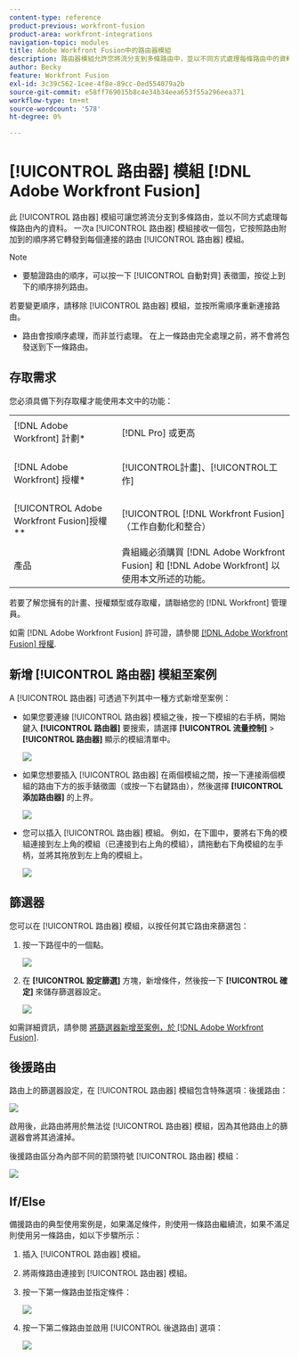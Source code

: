 ```yaml
---
content-type: reference
product-previous: workfront-fusion
product-area: workfront-integrations
navigation-topic: modules
title: Adobe Workfront Fusion中的路由器模組
description: 路由器模組允許您將流分支到多條路由中，並以不同方式處理每條路由中的資料。 路由器模組收到一個捆綁包後，會按照路由附加到路由器模組的順序將其轉發到每個連接的路由。
author: Becky
feature: Workfront Fusion
exl-id: 3c39c562-1cee-4f8e-89cc-0ed554079a2b
source-git-commit: e58ff769015b8c4e34b34eea653f55a296eea371
workflow-type: tm+mt
source-wordcount: '578'
ht-degree: 0%

---
```


# [!UICONTROL 路由器] 模組 [!DNL Adobe Workfront Fusion]

此 [!UICONTROL 路由器] 模組可讓您將流分支到多條路由，並以不同方式處理每條路由內的資料。 一次a [!UICONTROL 路由器] 模組接收一個包，它按照路由附加到的順序將它轉發到每個連接的路由 [!UICONTROL 路由器] 模組。

>[!NOTE]
>
>* 要驗證路由的順序，可以按一下 [!UICONTROL 自動對齊] 表徵圖，按從上到下的順序排列路由。
>
>  若要變更順序，請移除 [!UICONTROL 路由器] 模組，並按所需順序重新連接路由。
>
>* 路由會按順序處理，而非並行處理。 在上一條路由完全處理之前，將不會將包發送到下一條路由。
>




## 存取需求

您必須具備下列存取權才能使用本文中的功能：

<table style="table-layout:auto">
 <col> 
 <col> 
 <tbody> 
  <tr> 
    <td role="rowheader">[!DNL Adobe Workfront] 計劃*</td> 
   <td> <p>[!DNL Pro] 或更高</p> </td> 
  </tr> 
  <tr data-mc-conditions=""> 
   <td role="rowheader">[!DNL Adobe Workfront] 授權*</td> 
   <td> <p>[!UICONTROL計畫]、[!UICONTROL工作]</p> </td> 
  </tr> 
  <tr> 
   <td role="rowheader">[!UICONTROL Adobe Workfront Fusion]授權**</td> 
   <td> <p>[!UICONTROL [!DNL Workfront Fusion] （工作自動化和整合） </p>  </td> 
  </tr> 
  <tr> 
   <td role="rowheader">產品</td> 
   <td>貴組織必須購買 [!DNL Adobe Workfront Fusion] 和 [!DNL Adobe Workfront] 以使用本文所述的功能。</td> 
  </tr> 
 </tbody> 
</table>

若要了解您擁有的計畫、授權類型或存取權，請聯絡您的 [!DNL Workfront] 管理員。

如需 [!DNL Adobe Workfront Fusion] 許可證，請參閱 [[!DNL Adobe Workfront Fusion] 授權](../../workfront-fusion/get-started/license-automation-vs-integration.md).

## 新增 [!UICONTROL 路由器] 模組至案例

A [!UICONTROL 路由器] 可透過下列其中一種方式新增至案例：

* 如果您要連線 [!UICONTROL 路由器] 模組之後，按一下模組的右手柄，開始鍵入 **[!UICONTROL 路由器]** 要搜索，請選擇 **[!UICONTROL 流量控制]** > **[!UICONTROL 路由器]** 顯示的模組清單中。

   ![](assets/connect-the-router-350x108.png)

* 如果您想要插入 [!UICONTROL 路由器] 在兩個模組之間，按一下連接兩個模組的路由下方的扳手錶徵圖（或按一下右鍵路由），然後選擇 **[!UICONTROL 添加路由器]** 的上界。

   ![](assets/insert-router-350x191.png)

* 您可以插入 [!UICONTROL 路由器] 模組。 例如，在下圖中，要將右下角的模組連接到左上角的模組（已連接到右上角的模組），請拖動右下角模組的左手柄，並將其拖放到左上角的模組上。

   ![](assets/insert-router-automatically-350x379.png)

## 篩選器

您可以在 [!UICONTROL 路由器] 模組，以按任何其它路由來篩選包：

1. 按一下路徑中的一個點。

   ![](assets/router-click-a-dot-in-route-350x339.png)

1. 在 **[!UICONTROL 設定篩選]** 方塊，新增條件，然後按一下 **[!UICONTROL 確定]** 來儲存篩選器設定。

   ![](assets/set-up-a-filter-2-350x242.png)

如需詳細資訊，請參閱 [將篩選器新增至案例，於 [!DNL Adobe Workfront Fusion]](../../workfront-fusion/scenarios/add-a-filter-to-a-scenario.md).

## 後援路由

路由上的篩選器設定，在 [!UICONTROL 路由器] 模組包含特殊選項：後援路由：

![](assets/fallback-route-350x260.png)

啟用後，此路由將用於無法從 [!UICONTROL 路由器] 模組，因為其他路由上的篩選器會將其過濾掉。

後援路由區分為內部不同的箭頭符號 [!UICONTROL 路由器] 模組：

![](assets/arrow-sign-in-router-module-350x361.png)

## If/Else

備援路由的典型使用案例是，如果滿足條件，則使用一條路由繼續流，如果不滿足則使用另一條路由，如以下步驟所示：

1. 插入 [!UICONTROL 路由器] 模組。
1. 將兩條路由連接到 [!UICONTROL 路由器] 模組。
1. 按一下第一條路由並指定條件：

   ![](assets/set-up-a-filter-2-350x242.png)

1. 按一下第二條路由並啟用 [!UICONTROL 後退路由] 選項：

   ![](assets/enable-fallback-route-option-350x238.png)
